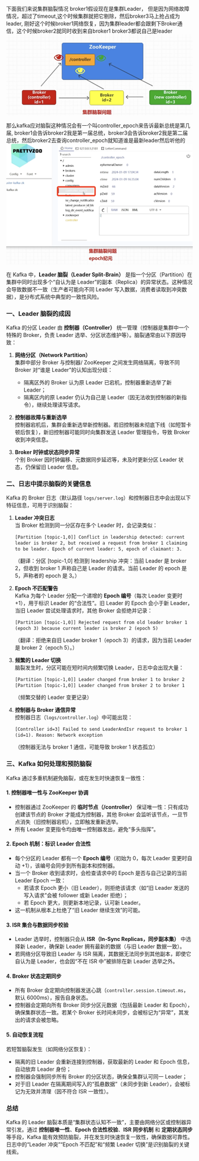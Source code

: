 下面我们来说集群脑裂情况
broker1假设现在是集群Leader， 但是因为网络故障情况，超过了timeout,这个时候集群就把它剔除，然后broker3马上抢占成为leader, 刚好这个时候broker1网络恢复，因为集群leader都会跟剩下Broker通信，这个时候broker2就同时收到来自broker1 broker3都说自己是leader
![architect](images/46-kafka.png)

那么kafka应对脑裂这种情况会有一个叫controller_epoch来告诉最新总统是第几届, broker1会告诉broker2我是第一届总统，broker3会告诉broker2我是第二届总统，然后broker2去查询controller_epoch就知道谁是最新leader然后听他的
![architect](images/47-kafka.png)


在 Kafka 中，**Leader 脑裂（Leader Split-Brain）** 是指一个分区（Partition）在集群中同时出现多个“自认为是 Leader”的副本（Replica）的异常状态。这种情况会导致数据不一致（生产者可能向不同 Leader 写入数据，消费者读取到冲突数据），是分布式系统中典型的一致性风险。


### 一、Leader 脑裂的成因
Kafka 的分区 Leader 由 **控制器（Controller）** 统一管理（控制器是集群中一个特殊的 Broker，负责 Leader 选举、分区状态维护等）。脑裂通常由以下原因导致：

1. **网络分区（Network Partition）**  
   集群中部分 Broker 与控制器/ ZooKeeper 之间发生网络隔离，导致不同 Broker 对“谁是 Leader”的认知出现分歧：  
   - 隔离区外的 Broker 认为原 Leader 已宕机，控制器重新选举了新 Leader；  
   - 隔离区内的原 Leader 仍认为自己是 Leader（因无法收到控制器的新指令），继续处理读写请求。

2. **控制器故障与重新选举**  
   控制器宕机后，集群会重新选举新控制器。若旧控制器未彻底下线（如短暂卡顿后恢复），新旧控制器可能同时向集群发送 Leader 管理指令，导致 Broker 收到冲突信息。

3. **Broker 时钟或状态同步异常**  
   个别 Broker 因时钟偏移、元数据同步延迟等，未及时更新分区 Leader 状态，仍保留旧 Leader 信息。


### 二、日志中提示脑裂的关键信息
Kafka 的 Broker 日志（默认路径 `logs/server.log`）和控制器日志中会出现以下特征信息，可用于识别脑裂：

1. **Leader 冲突日志**  
   当 Broker 检测到同一分区存在多个 Leader 时，会记录类似：  
   ```log
   [Partition [topic-1,0]] Conflict in leadership detected: current leader is broker 2, but received a request from broker 1 claiming to be leader. Epoch of current leader: 5, epoch of claimant: 3.
   ```  
   （翻译：分区 [topic-1,0] 检测到 leadership 冲突：当前 Leader 是 broker 2，但收到 broker 1 声称自己是 Leader 的请求。当前 Leader 的 epoch 是 5，声称者的 epoch 是 3。）

2. **Epoch 不匹配警告**  
   Kafka 为每个 Leader 分配一个递增的 **Epoch 编号**（每次 Leader 变更时 +1），用于标识 Leader 的“合法性”。旧 Leader 的 Epoch 会小于新 Leader，当旧 Leader 尝试处理请求时，其他 Broker 会拒绝并记录：  
   ```log
   [Partition [topic-1,0]] Rejected request from old leader broker 1 (epoch 3) because current leader is broker 2 (epoch 5)
   ```  
   （翻译：拒绝来自旧 Leader broker 1（epoch 3）的请求，因为当前 Leader 是 broker 2（epoch 5）。）

3. **频繁的 Leader 切换**  
   脑裂发生时，分区可能在短时间内频繁切换 Leader，日志中会出现大量：  
   ```log
   [Partition [topic-1,0]] Leader changed from broker 1 to broker 2
   [Partition [topic-1,0]] Leader changed from broker 2 to broker 1
   ```  
   （频繁交替的 Leader 变更记录）

4. **控制器与 Broker 通信异常**  
   控制器日志（`logs/controller.log`）中可能出现：  
   ```log
   [Controller id=3] Failed to send LeaderAndIsr request to broker 1 (id=1). Reason: Network exception
   ```  
   （控制器无法与 broker 1 通信，可能导致 broker 1 状态孤立）


### 三、Kafka 如何处理和预防脑裂
Kafka 通过多重机制避免脑裂，或在发生时快速恢复一致性：

#### 1. **控制器唯一性与 ZooKeeper 协调**  
   - 控制器通过 ZooKeeper 的 **临时节点（/controller）** 保证唯一性：只有成功创建该节点的 Broker 才能成为控制器，其他 Broker 会监听该节点，一旦节点消失（旧控制器宕机），立即触发重新选举。  
   - 所有 Leader 变更指令均由唯一控制器发出，避免“多头指挥”。

#### 2. **Epoch 机制：标识 Leader 合法性**  
   - 每个分区的 Leader 都有一个 **Epoch 编号**（初始为 0，每次 Leader 变更时自动 +1），该编号会同步到所有副本和控制器。  
   - 当一个 Broker 收到请求时，会检查请求中的 Epoch 是否与自己记录的当前 Leader Epoch 一致：  
     - 若请求 Epoch 更小（旧 Leader），则拒绝该请求（如“旧 Leader 发送的写入请求”会被 follower 或新 Leader 拒绝）；  
     - 若 Epoch 更大，则更新本地记录，认可新 Leader。  
   - 这一机制从根本上杜绝了“旧 Leader 继续生效”的可能。

#### 3. **ISR 集合与数据同步校验**  
   - Leader 选举时，控制器只会从 **ISR（In-Sync Replicas，同步副本集）** 中选择新 Leader，确保新 Leader 拥有最新的数据（与旧 Leader 数据一致）。  
   - 若网络分区导致旧 Leader 与 ISR 隔离，其数据无法同步到其他副本，即使它自认为是 Leader，也会因“不在 ISR 中”被排除在新 Leader 选举之外。

#### 4. **Broker 状态定期同步**  
   - 所有 Broker 会定期向控制器发送心跳（`controller.session.timeout.ms`，默认 6000ms），报告自身状态。  
   - 控制器会定期向所有 Broker 同步分区元数据（包括最新 Leader 和 Epoch），确保集群状态一致。若某个 Broker 长时间未同步，会被标记为“异常”，其发出的请求会被忽略。

#### 5. **自动恢复流程**  
   若短暂脑裂发生（如网络分区恢复）：  
   - 隔离的旧 Leader 会重新连接到控制器，获取最新的 Leader 和 Epoch 信息，自动放弃 Leader 身份；  
   - 控制器会强制同步所有 Broker 的分区状态，确保全集群认可同一 Leader；  
   - 对于旧 Leader 在隔离期间写入的“孤悬数据”（未同步到新 Leader），会被标记为无效并清理（因不符合 ISR 一致性）。


### 总结
Kafka 的 Leader 脑裂本质是“集群状态认知不一致”，主要由网络分区或控制器异常引发。通过 **控制器唯一性**、**Epoch 合法性校验**、**ISR 同步机制** 和 **定期状态同步** 等手段，Kafka 能有效预防脑裂，并在发生时快速恢复一致性，确保数据可靠性。日志中的“Leader 冲突”“Epoch 不匹配”和“频繁 Leader 切换”是识别脑裂的关键线索。